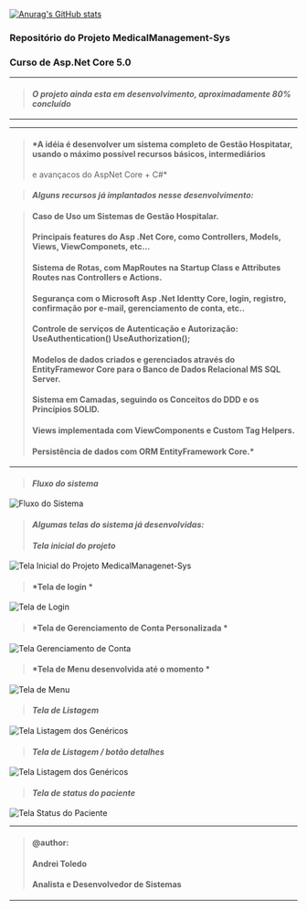 [![Anurag's GitHub stats](https://github-readme-stats.vercel.app/api?username=andreitoledo)](https://github.com/anuraghazra/github-readme-stats)

### Repositório do Projeto MedicalManagement-Sys
### Curso de Asp.Net Core 5.0
---
> #### *O projeto ainda esta em desenvolvimento, aproximadamente 80% concluído*
---
---
> #### *A idéia é desenvolver um sistema completo de Gestão Hospitatar, usando o máximo possível recursos básicos, intermediários
> e avançacos do AspNet Core + C#*

> #### *Alguns recursos já implantados nesse desenvolvimento:* 

> #### Caso de Uso um Sistemas de Gestão Hospitalar.
> #### Principais features do Asp .Net Core, como Controllers, Models, Views, ViewComponets, etc...
> #### Sistema de Rotas, com MapRoutes na Startup Class e Attributes Routes nas Controllers e Actions.
> #### Segurança com o Microsoft Asp .Net Identty Core, login, registro, confirmação por e-mail, gerenciamento de conta, etc.. 
> #### Controle de serviços de Autenticação e Autorização: UseAuthentication() UseAuthorization();
> #### Modelos de dados criados e gerenciados através do EntityFramewor Core para o Banco de Dados Relacional MS SQL Server.
> #### Sistema em Camadas, seguindo os Conceitos do DDD e os Princípios SOLID.
> #### Views implementada com ViewComponents e Custom Tag Helpers.
> #### Persistência de dados com ORM EntityFramework Core.*
---

> #### *Fluxo do sistema*

![Fluxo do Sistema](https://github.com/andreitoledo/GerenciamentoMedico/blob/master/src/Cooperchip.ITDeveloper.Mvc/wwwroot/images/Fluxo%20DDD.png)

> #### *Algumas telas do sistema já desenvolvidas:* 
> 
> #### *Tela inicial do projeto*

![Tela Inicial do Projeto MedicalManagenet-Sys](https://github.com/andreitoledo/GerenciamentoMedico/blob/master/src/Cooperchip.ITDeveloper.Mvc/wwwroot/images/telaMedicalManagement.png)

>
> #### *Tela de login *

![Tela de Login](https://github.com/andreitoledo/GerenciamentoMedico/blob/master/src/Cooperchip.ITDeveloper.Mvc/wwwroot/images/login.png)

>
> #### *Tela de Gerenciamento de Conta Personalizada *
 
![Tela Gerenciamento de Conta](https://github.com/andreitoledo/GerenciamentoMedico/blob/master/src/Cooperchip.ITDeveloper.Mvc/wwwroot/images/gerenciamento_de_conta.png)

>
> #### *Tela de Menu desenvolvida até o momento *
 
![Tela de Menu](https://github.com/andreitoledo/GerenciamentoMedico/blob/master/src/Cooperchip.ITDeveloper.Mvc/wwwroot/images/menu.png)

>
> #### *Tela de Listagem*
 
![Tela Listagem dos Genéricos](https://github.com/andreitoledo/GerenciamentoMedico/blob/master/src/Cooperchip.ITDeveloper.Mvc/wwwroot/images/lista_genericos.png)


>
> #### *Tela de Listagem / botão detalhes*
 
![Tela Listagem dos Genéricos](https://github.com/andreitoledo/GerenciamentoMedico/blob/master/src/Cooperchip.ITDeveloper.Mvc/wwwroot/images/localizando_detalhes.png)

>
> #### *Tela de status do paciente*
 
![Tela Status do Paciente](https://github.com/andreitoledo/GerenciamentoMedico/blob/master/src/Cooperchip.ITDeveloper.Mvc/wwwroot/images/painel_status_paciente_ViewComponents.png)

----
>#### @author:                             
>#### Andrei Toledo                        
>#### Analista e Desenvolvedor de Sistemas 
----

